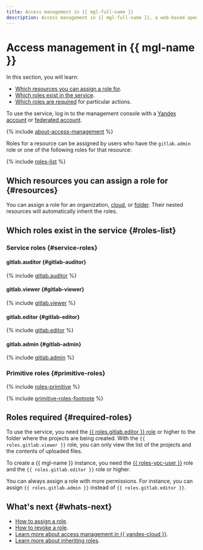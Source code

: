 ```yaml
---
title: Access management in {{ mgl-full-name }}
description: Access management in {{ mgl-full-name }}, a web-based open-source DevOps lifecycle tool. This section describes the resources for which you can assign a role, the roles existing in the service, and the roles required to perform a particular action.
---
```


# Access management in {{ mgl-name }}

In this section, you will learn:
* [Which resources you can assign a role for](#resources).
* [Which roles exist in the service](#roles-list).
* [Which roles are required](#required-roles) for particular actions.


To use the service, log in to the management console with a [Yandex account](../../iam/concepts/users/accounts.md#passport) or [federated account](../../iam/concepts/users/accounts.md#saml-federation).


{% include [about-access-management](../../_includes/iam/about-access-management.md) %}

Roles for a resource can be assigned by users who have the `gitlab.admin` role or one of the following roles for that resource:

{% include [roles-list](../../_includes/iam/roles-list.md) %}

## Which resources you can assign a role for {#resources}

You can assign a role for an organization, [cloud](../../resource-manager/concepts/resources-hierarchy.md#cloud), or [folder](../../resource-manager/concepts/resources-hierarchy.md#folder). Their nested resources will automatically inherit the roles.

## Which roles exist in the service {#roles-list}

### Service roles {#service-roles}

#### gitlab.auditor {#gitlab-auditor}

{% include [gitlab.auditor](../../_roles/gitlab/auditor.md) %}

#### gitlab.viewer {#gitlab-viewer}

{% include [gitlab.viewer](../../_roles/gitlab/viewer.md) %}

#### gitlab.editor {#gitlab-editor}

{% include [gitlab.editor](../../_roles/gitlab/editor.md) %}

#### gitlab.admin {#gitlab-admin}

{% include [gitlab.admin](../../_roles/gitlab/admin.md) %}

### Primitive roles {#primitive-roles}

{% include [roles-primitive](../../_includes/roles-primitive.md) %}

{% include [primitive-roles-footnote](../../_includes/primitive-roles-footnote.md) %}

## Roles required {#required-roles}

To use the service, you need the [{{ roles.gitlab.editor }} role](../../iam/concepts/access-control/roles.md) or higher to the folder where the projects are being created. With the `{{ roles.gitlab.viewer }}` role, you can only view the list of the projects and the contents of uploaded files.

To create a {{ mgl-name }} instance, you need the [{{ roles-vpc-user }}](../../vpc/security/index.md#vpc-user) role and the `{{ roles.gitlab.editor }}` role or higher.

You can always assign a role with more permissions. For instance, you can assign `{{ roles.gitlab.admin }}` instead of `{{ roles.gitlab.editor }}`.


## What's next {#whats-next}

* [How to assign a role](../../iam/operations/roles/grant.md).
* [How to revoke a role](../../iam/operations/roles/revoke.md).
* [Learn more about access management in {{ yandex-cloud }}](../../iam/concepts/access-control/index.md).
* [Learn more about inheriting roles](../../resource-manager/concepts/resources-hierarchy.md#access-rights-inheritance).

